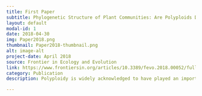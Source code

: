 ```yaml
---
title: First Paper
subtitle: Phylogenetic Structure of Plant Communities: Are Polyploids Distantly Related to Co-occurring Diploids?
layout: default
modal-id: 1
date: 2018-04-30
img: Paper2018.png
thumbnail: Paper2018-thumbnail.png
alt: image-alt
project-date: April 2018
source: Frontier in Ecology and Evolution
link: https://www.frontiersin.org/articles/10.3389/fevo.2018.00052/full
category: Publication
description: Polyploidy is widely acknowledged to have played an important role in the evolution and diversification of vascular plants. However....

---
```

